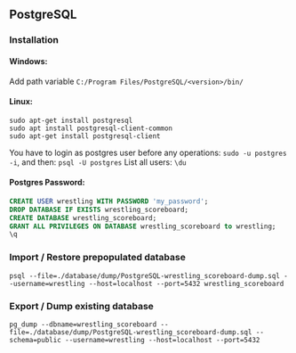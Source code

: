 ## PostgreSQL

### Installation

#### Windows: 
Add path variable `C:/Program Files/PostgreSQL/<version>/bin/`

#### Linux:
```
sudo apt-get install postgresql
sudo apt install postgresql-client-common
sudo apt-get install postgresql-client
```

You have to login as postgres user before any operations: `sudo -u postgres -i`, and then: `psql -U postgres`
List all users: `\du`

#### Postgres Password: 
```sql
CREATE USER wrestling WITH PASSWORD 'my_password';
DROP DATABASE IF EXISTS wrestling_scoreboard;
CREATE DATABASE wrestling_scoreboard;
GRANT ALL PRIVILEGES ON DATABASE wrestling_scoreboard to wrestling;
\q
```

### Import / Restore prepopulated database

```
psql --file=./database/dump/PostgreSQL-wrestling_scoreboard-dump.sql --username=wrestling --host=localhost --port=5432 wrestling_scoreboard
```

### Export / Dump existing database

```
pg_dump --dbname=wrestling_scoreboard --file=./database/dump/PostgreSQL-wrestling_scoreboard-dump.sql --schema=public --username=wrestling --host=localhost --port=5432
```
